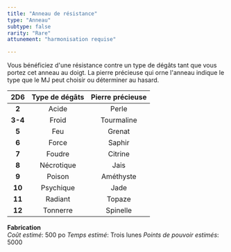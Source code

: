 ```yaml
---
title: "Anneau de résistance"
type: "Anneau"
subtype: false
rarity: "Rare"
attunement: "harmonisation requise"

---
```

Vous bénéficiez d'une résistance contre un type de dégâts tant que vous portez cet anneau au doigt. La pierre précieuse qui orne l'anneau indique le type que le MJ peut choisir ou déterminer au hasard.  

|2D6|Type de dégâts|Pierre précieuse|
|:-:|:-:|:-:|
|**2**|Acide|Perle|
|**3-4**|Froid|Tourmaline|
|**5**|Feu|Grenat|
|**6**|Force|Saphir|
|**7**|Foudre|Citrine|
|**8**|Nécrotique|Jais|
|**9**|Poison|Améthyste|
|**10**|Psychique|Jade|
|**11**|Radiant|Topaze|
|**12**|Tonnerre|Spinelle|

**Fabrication**  
*Coût estimé*: 500 po
*Temps estimé*: Trois lunes
*Points de pouvoir estimés*: 5000    

